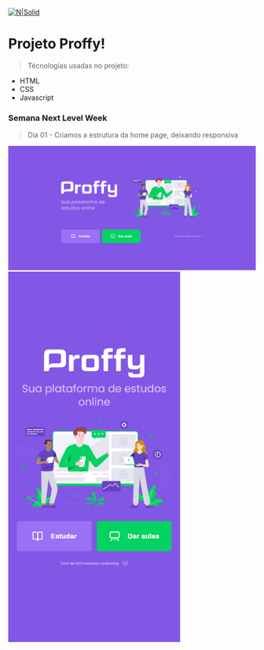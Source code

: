 [![N|Solid](https://www.freelogoservices.com/api/main/images/1j+ojFVDOMkX9Wytexe43D6kifKCqRRHnR3IwXs1M3EMoAJtlSkrgfFi...PU9)](https://github.com/henrique-roldao)

# Projeto Proffy!

  > Técnologias usadas no projeto:
  - HTML
  - CSS
  - Javascript

### Semana Next Level Week
> Dia 01 - Criamos a estrutura da home page, deixando responsiva
<img src="images/readme-images/menu-desktop.png" alt="Home-Desktop" width="1100"/> 
<img src="images/readme-images/menu-mobile.png" alt="Home-Mobile" width="350"/>


